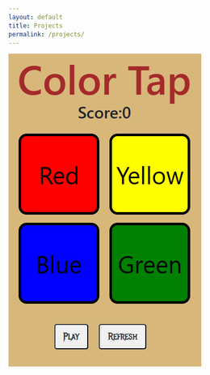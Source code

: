 ```yaml
---
layout: default
title: Projects
permalink: /projects/
---
```


<a href="/projects/colortap/index.html">
    <img 
        src="/colortap.png" 
        alt="Color Tap"
    >
</a>